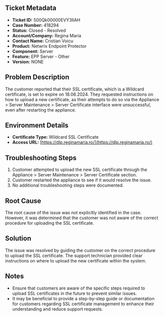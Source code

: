 ## Ticket Metadata
- **Ticket ID:** 500Qk00000EVY3lIAH
- **Case Number:** 418294
- **Status:** Closed - Resolved
- **Account/Company:** Regina Maria
- **Contact Name:** Cristian Voicu
- **Product:** Netwrix Endpoint Protector
- **Component:** Server
- **Feature:** EPP Server - Other
- **Version:** NONE

## Problem Description
The customer reported that their SSL certificate, which is a Wildcard certificate, is set to expire on 18.08.2024. They requested instructions on how to upload a new certificate, as their attempts to do so via the Appliance > Server Maintenance > Server Certificate interface were unsuccessful, even after restarting the appliance.

## Environment Details
- **Certificate Type:** Wildcard SSL Certificate
- **Access URL:** [https://dlp.reginamaria.ro/](https://dlp.reginamaria.ro/)

## Troubleshooting Steps
1. Customer attempted to upload the new SSL certificate through the Appliance > Server Maintenance > Server Certificate section.
2. Customer restarted the appliance to see if it would resolve the issue.
3. No additional troubleshooting steps were documented.

## Root Cause
The root cause of the issue was not explicitly identified in the case. However, it was determined that the customer was not aware of the correct procedure for uploading the SSL certificate.

## Solution
The issue was resolved by guiding the customer on the correct procedure to upload the SSL certificate. The support technician provided clear instructions on where to upload the new certificate within the system.

## Notes
- Ensure that customers are aware of the specific steps required to upload SSL certificates in the future to prevent similar issues.
- It may be beneficial to provide a step-by-step guide or documentation for customers regarding SSL certificate management to enhance their understanding and reduce support requests.